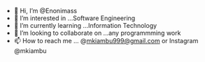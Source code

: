 - 👋 Hi, I’m @Enonimass
- 👀 I’m interested in ...Software Engineering
- 🌱 I’m currently learning ...Information Technology
- 💞️ I’m looking to collaborate on ...any programmming work
- 📫 How to reach me ... @mkiambu999@gmail.com  or Instagram @mkiambu

<!---
Enonimass/Enonimass is a ✨ special ✨ repository because its `README.md` (this file) appears on your GitHub profile.
You can click the Preview link to take a look at your changes.
--->
